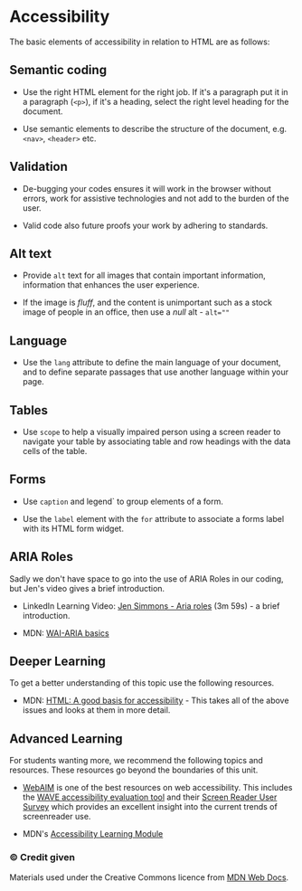 # Accessibility

The basic elements of accessibility in relation to HTML are as follows:

## Semantic coding 

- Use the right HTML element for the right job. If it's a paragraph put it in a paragraph (`<p>`), if it's a heading, select the right level heading for the document.

- Use semantic elements to describe the structure of the document, e.g. `<nav>`, `<header>` etc.

## Validation

- De-bugging your codes ensures it will work in the browser without errors, work for assistive technologies and not add to the burden of the user.

- Valid code also future proofs your work by adhering to standards.

## Alt text

- Provide `alt` text for all images that contain important information, information that enhances the user experience.

- If the image is *fluff*, and the content is unimportant such as a stock image of people in an office, then use a *null* alt - `alt=""`

## Language

- Use the `lang` attribute to define the main language of your document, and to define separate passages that use another language within your page.

## Tables

- Use `scope` to help a visually impaired person using a screen reader to navigate your table by associating table and row headings with the data cells of the table. 

## Forms

- Use `caption` and legend` to group elements of a form.

- Use the `label` element with the `for` attribute to associate a forms label with its HTML form widget.

## ARIA Roles

Sadly we don't have space to go into the use of ARIA Roles in our coding, but Jen's video gives a brief introduction.

- LinkedIn Learning Video: [Jen Simmons - Aria roles](https://www.linkedin.com/learning/html-essential-training-4/aria-roles?u=36102708) (3m 59s) - a brief introduction.

- MDN: [WAI-ARIA basics](https://developer.mozilla.org/en-US/docs/Learn/Accessibility/WAI-ARIA_basics)


<h2 class="deep">Deeper Learning</h2>

To get a better understanding of this topic use the following resources.

- MDN: [HTML: A good basis for accessibility](https://developer.mozilla.org/en-US/docs/Learn/Accessibility/HTML) - This takes all of the above issues and looks at them in more detail.


<h2 class="deep">Advanced Learning</h2>

For students wanting more, we recommend the following topics and resources. These resources go beyond the boundaries of this unit.

- [WebAIM](https://webaim.org/) is one of the best resources on web accessibility. This includes the [WAVE accessibility evaluation tool](https://wave.webaim.org/) and their [Screen Reader User Survey](https://webaim.org/projects/screenreadersurvey8/) which provides an excellent insight into the current trends of screenreader use.

- MDN's [Accessibility Learning Module](https://developer.mozilla.org/en-US/docs/Learn/Accessibility)






### &copy; Credit given

Materials used under the Creative Commons licence from [MDN Web Docs](https://developer.mozilla.org/en-US/docs/Web/HTML).